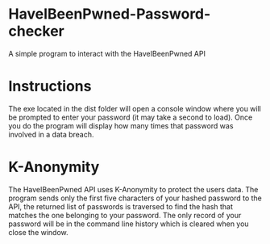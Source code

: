 # HaveIBeenPwned-Password-checker
A simple program to interact with the HaveIBeenPwned API

# Instructions
The exe located in the dist folder will open a console window where you will be prompted to enter your password (it may take a second to load). Once you do the program will display how many times that password was involved in a data breach.

# K-Anonymity
The HaveIBeenPwned API uses K-Anonymity to protect the users data. The program sends only the first five characters of your hashed password to the API, the returned list of passwords is traversed to find the hash that matches the one belonging to your password. The only record of your password will be in the command line history which is cleared when you close the window.
